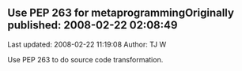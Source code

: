 ## Use PEP 263 for metaprogrammingOriginally published: 2008-02-22 02:08:49 
Last updated: 2008-02-22 11:19:08 
Author: TJ W 
 
Use PEP 263 to do source code transformation.